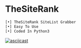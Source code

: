 # TheSiteRank
```python
[•] TheSiteRank SiteList Grabber
[•] Easy To Use
[•] Coded In Python3
```

[![asciicast](https://asciinema.org/a/79jp495ztST7wv5EOiF5wKgnH.svg)](https://asciinema.org/a/79jp495ztST7wv5EOiF5wKgnH)

